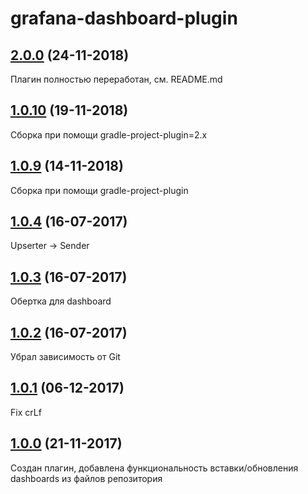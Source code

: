# grafana-dashboard-plugin

## [2.0.0]() (24-11-2018)

Плагин полностью переработан, см. README.md

## [1.0.10]() (19-11-2018)

Сборка при помощи gradle-project-plugin=2.x

## [1.0.9]() (14-11-2018)

Сборка при помощи gradle-project-plugin

## [1.0.4]() (16-07-2017)

Upserter -> Sender

## [1.0.3]() (16-07-2017)

Обертка для dashboard

## [1.0.2]() (16-07-2017)

Убрал зависимость от Git

## [1.0.1]() (06-12-2017)

Fix crLf

## [1.0.0]() (21-11-2017)

Создан плагин, добавлена функциональность вставки/обновления dashboards из файлов репозитория